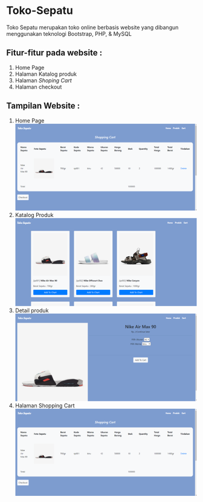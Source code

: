 # Toko-Sepatu
Toko Sepatu merupakan toko online berbasis website yang dibangun menggunakan teknologi Bootstrap, PHP, &amp; MySQL
## Fitur-fitur pada website :
1. Home Page
2. Halaman Katalog produk
3. Halaman *Shoping Cart*
4. Halaman checkout

## Tampilan Website :
1. Home Page
![Home Page dari Website](https://github.com/powercoderr/Toko-Sepatu/blob/main/web%20preview/TokoSepatu_cart.png)
2. Katalog Produk
![Katalog Produk dari website](https://github.com/powercoderr/Toko-Sepatu/blob/main/web%20preview/TokoSepatu_produk1.png)
3. Detail produk
![Detail Produk dari website](https://github.com/powercoderr/Toko-Sepatu/blob/main/web%20preview/TokoSepatu_produk2.png)
4. Halaman Shopping Cart
![Halaman Shopping Cart dari website](https://github.com/powercoderr/Toko-Sepatu/blob/main/web%20preview/TokoSepatu_cart.png)
